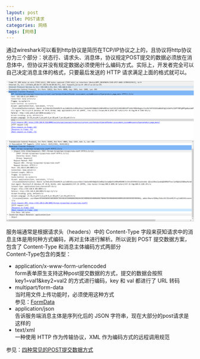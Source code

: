 ```yaml
---
layout: post
title: POST请求
categories: 网络
tags: [网络]
---
```


通过wireshark可以看到http协议是简历在TCP/IP协议之上的，且协议将http协议分为三个部分：状态行、请求头、消息体，协议规定POST提交的数据必须放在消息体中，但协议并没有规定数据必须使用什么编码方式。实际上，开发者完全可以自己决定消息主体的格式，只要最后发送的 HTTP 请求满足上面的格式就可以。

![GET-http协议](/assets/images/http协议.png)
![POST](/assets/images/post.png)

服务端通常是根据请求头（headers）中的 Content-Type 字段来获知请求中的消息主体是用何种方式编码，再对主体进行解析。所以说到 POST 提交数据方案，包含了 Content-Type 和消息主体编码方式两部分   
Content-Type包含的类型：
* application/x-www-form-urlencoded  
  form表单原生支持这种post提交数据的方式，提交的数据会按照 key1=val1&key2=val2 的方式进行编码，key 和 val 都进行了 URL 转码
* multipart/form-data  
  当时用文件上传功能时，必须使用这种方式  
  参见：[FormData](https://developer.mozilla.org/zh-CN/docs/Web/API/FormData)
* application/json  
  告诉服务端消息主体是序列化后的 JSON 字符串，现在大部分的post请求是这样的
* text/xml  
  一种使用 HTTP 作为传输协议，XML 作为编码方式的远程调用规范

参见：[四种常见的POST提交数据方式](https://www.cnblogs.com/fengff/p/10843728.html) 